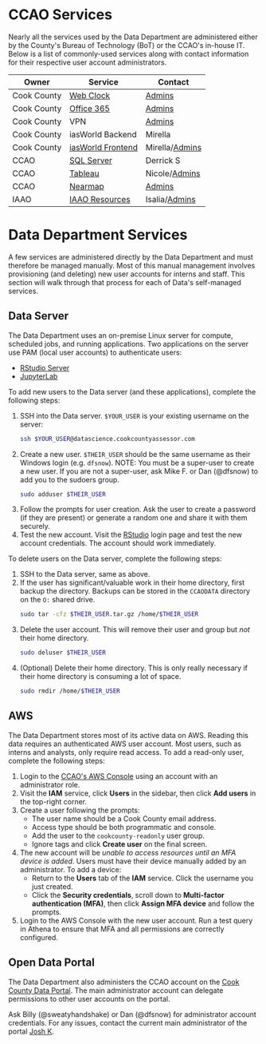 # CCAO Services

Nearly all the services used by the Data Department are administered either by the County's Bureau of Technology (BoT) or the CCAO's in-house IT. Below is a list of commonly-used services along with contact information for their respective user account administrators.

| Owner   | Service | Contact | 
| ------- | ------- | ------- |
| Cook County | [Web Clock](https://www.cookcountyil.gov/cct) | [Admins](mailto:Assessor.Admins@cookcountyil.gov) |
| Cook County | [Office 365](https://outlook.office365.com/cookcountyil.gov) | [Admins](mailto:Assessor.Admins@cookcountyil.gov) |
| Cook County | VPN | [Admins](mailto:Assessor.Admins@cookcountyil.gov) |
| Cook County | iasWorld Backend | Mirella |
| Cook County | [iasWorld Frontend](https://iptsweb.ccounty.com/) | Mirella/[Admins](mailto:Assessor.Admins@cookcountyil.gov) |
| CCAO        | [SQL Server](http://10.129.122.31) | Derrick S |
| CCAO        | [Tableau](https://tableau.cookcountyassessor.com/#/signin) | Nicole/[Admins](mailto:Assessor.Admins@cookcountyil.gov) |
| CCAO        | [Nearmap](https://www.nearmap.com/us/en) | [Admins](mailto:Assessor.Admins@cookcountyil.gov) |
| IAAO        | [IAAO Resources](https://www.iaao.org/IAAO_Core/Contacts/Sign_In.aspx) | Isalia/[Admins](mailto:Assessor.Admins@cookcountyil.gov) |

# Data Department Services

A few services are administered directly by the Data Department and must therefore be managed manually. Most of this manual management involves provisioning (and deleting) new user accounts for interns and staff. This section will walk through that process for each of Data's self-managed services.

## Data Server

The Data Department uses an on-premise Linux server for compute, scheduled jobs, and running applications. Two applications on the server use PAM (local user accounts) to authenticate users:

- [RStudio Server](https://datascience.cookcountyassessor.com/rstudio/)
- [JupyterLab](https://datascience.cookcountyassessor.com/jupyter/)

To add new users to the Data server (and these applications), complete the following steps:

1. SSH into the Data server. `$YOUR_USER` is your existing username on the server:
    ```bash
    ssh $YOUR_USER@datascience.cookcountyassessor.com
    ```
2. Create a new user. `$THEIR_USER` should be the same username as their Windows login (e.g. `dfsnow`). NOTE: You must be a super-user to create a new user. If you are not a super-user, ask Mike F. or Dan (@dfsnow) to add you to the sudoers group.
    ```bash
    sudo adduser $THEIR_USER
    ```
3. Follow the prompts for user creation. Ask the user to create a password (if they are present) or generate a random one and share it with them securely.
4. Test the new account. Visit the [RStudio](https://datascience.cookcountyassessor.com/rstudio/) login page and test the new account credentials. The account should work immediately.

To delete users on the Data server, complete the following steps:

1. SSH to the Data server, same as above.
2. If the user has significant/valuable work in their home directory, first backup the directory. Backups can be stored in the `CCAODATA` directory on the `O:` shared drive.
    ```bash
    sudo tar -cfz $THEIR_USER.tar.gz /home/$THEIR_USER
    ```
3. Delete the user account. This will remove their user and group but *not* their home directory.
    ```bash
    sudo deluser $THEIR_USER
    ```
4. (Optional) Delete their home directory. This is only really necessary if their home directory is consuming a lot of space.
    ```bash
    sudo rmdir /home/$THEIR_USER
    ```
## AWS

The Data Department stores most of its active data on AWS. Reading this data requires an authenticated AWS user account. Most users, such as interns and analysts, only require read access. To add a read-only user, complete the following steps:

1. Login to the [CCAO's AWS Console](https://ccao-ds.signin.aws.amazon.com/console) using an account with an administrator role.
2. Visit the **IAM** service, click **Users** in the sidebar, then click **Add users** in the top-right corner. 
3. Create a user following the prompts:
    * The user name should be a Cook County email address.
    * Access type should be both programmatic and console.
    * Add the user to the `cookcounty-readonly` user group.
    * Ignore tags and click **Create user** on the final screen.
4. The new account will be *unable to access resources until an MFA device is added*. Users must have their device manually added by an administrator. To add a device:
    * Return to the **Users** tab of the **IAM** service. Click the username you just created.
    * Click the **Security credentials**, scroll down to **Multi-factor authentication (MFA)**, then click **Assign MFA device** and follow the prompts.
5. Login to the AWS Console with the new user account. Run a test query in Athena to ensure that MFA and all permissions are correctly configured.

## Open Data Portal

The Data Department also administers the CCAO account on the [Cook County Data Portal](https://datacatalog.cookcountyil.gov). The main administrator account can delegate permissions to other user accounts on the portal.

Ask Billy (@sweatyhandshake) or Dan (@dfsnow) for administrator account credentials. For any issues, contact the current main administrator of the portal [Josh K](mailto:josh.kalov@cookcountyil.gov).
